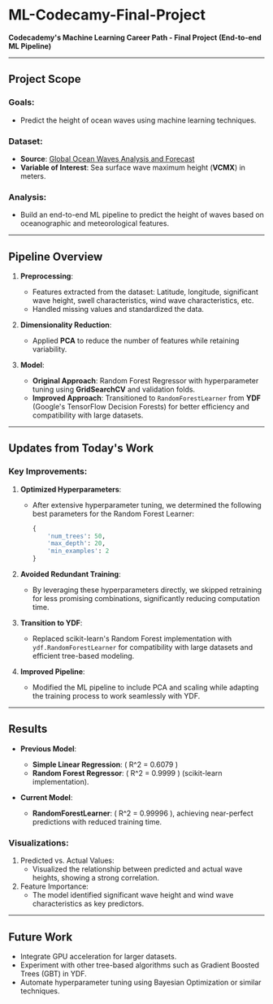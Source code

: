 # ML-Codecamy-Final-Project
**Codecademy's Machine Learning Career Path - Final Project (End-to-end ML Pipeline)**

---

## Project Scope

### **Goals**:
- Predict the height of ocean waves using machine learning techniques.

### **Dataset**:
- **Source**: [Global Ocean Waves Analysis and Forecast](https://data.marine.copernicus.eu/product/GLOBAL_ANALYSISFORECAST_WAV_001_027/download?dataset=cmems_mod_glo_wav_anfc_0.083deg_PT3H-i_202411)
- **Variable of Interest**: Sea surface wave maximum height (**VCMX**) in meters.

### **Analysis**:
- Build an end-to-end ML pipeline to predict the height of waves based on oceanographic and meteorological features.

---

## **Pipeline Overview**
1. **Preprocessing**:
   - Features extracted from the dataset: Latitude, longitude, significant wave height, swell characteristics, wind wave characteristics, etc.
   - Handled missing values and standardized the data.

2. **Dimensionality Reduction**:
   - Applied **PCA** to reduce the number of features while retaining variability.

3. **Model**:
   - **Original Approach**: Random Forest Regressor with hyperparameter tuning using **GridSearchCV** and validation folds.
   - **Improved Approach**: Transitioned to `RandomForestLearner` from **YDF** (Google's TensorFlow Decision Forests) for better efficiency and compatibility with large datasets.

---

## **Updates from Today's Work**

### **Key Improvements**:
1. **Optimized Hyperparameters**:
   - After extensive hyperparameter tuning, we determined the following best parameters for the Random Forest Learner:
     ```python
     {
         'num_trees': 50,
         'max_depth': 20,
         'min_examples': 2
     }
     ```

2. **Avoided Redundant Training**:
   - By leveraging these hyperparameters directly, we skipped retraining for less promising combinations, significantly reducing computation time.

3. **Transition to YDF**:
   - Replaced scikit-learn's Random Forest implementation with `ydf.RandomForestLearner` for compatibility with large datasets and efficient tree-based modeling.

4. **Improved Pipeline**:
   - Modified the ML pipeline to include PCA and scaling while adapting the training process to work seamlessly with YDF.

---

## **Results**
- **Previous Model**: 
  - **Simple Linear Regression**: \( R^2 = 0.6079 \)
  - **Random Forest Regressor**: \( R^2 = 0.9999 \) (scikit-learn implementation).

- **Current Model**:
  - **RandomForestLearner**: \( R^2 = 0.99996 \), achieving near-perfect predictions with reduced training time.

### **Visualizations**:
1. Predicted vs. Actual Values:
   - Visualized the relationship between predicted and actual wave heights, showing a strong correlation.
2. Feature Importance:
   - The model identified significant wave height and wind wave characteristics as key predictors.

---

## **Future Work**
- Integrate GPU acceleration for larger datasets.
- Experiment with other tree-based algorithms such as Gradient Boosted Trees (GBT) in YDF.
- Automate hyperparameter tuning using Bayesian Optimization or similar techniques.
